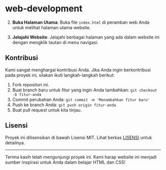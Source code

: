 # web-development



2. **Buka Halaman Utama**:
Buka file `index.html` di peramban web Anda untuk melihat halaman utama website.

3. **Jelajahi Website**:
Jelajahi berbagai halaman yang ada dalam website ini dengan mengklik tautan di menu navigasi.

## Kontribusi

Kami sangat menghargai kontribusi Anda. Jika Anda ingin berkontribusi pada proyek ini, silakan ikuti langkah-langkah berikut:

1. Fork repositori ini.
2. Buat branch baru untuk fitur yang ingin Anda tambahkan: `git checkout -b fitur-anda`
3. Commit perubahan Anda: `git commit -m 'Menambahkan fitur baru'`
4. Push ke branch Anda: `git push origin fitur-anda`
5. Buat pull request untuk kita tinjau.

## Lisensi

Proyek ini dilisensikan di bawah Lisensi MIT. Lihat berkas [LISENSI](LISENSI) untuk detailnya.

---

Terima kasih telah mengunjungi proyek ini. Kami harap website ini menjadi sumber inspirasi untuk Anda dalam belajar HTML dan CSS!
